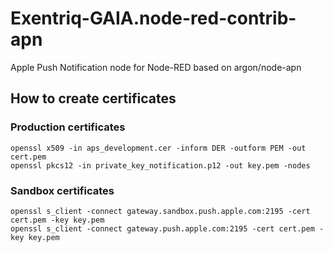 # Exentriq-GAIA.node-red-contrib-apn
Apple Push Notification node for Node-RED based on argon/node-apn

## How to create certificates
### Production certificates
```
openssl x509 -in aps_development.cer -inform DER -outform PEM -out cert.pem
openssl pkcs12 -in private_key_notification.p12 -out key.pem -nodes
```
### Sandbox certificates
```
openssl s_client -connect gateway.sandbox.push.apple.com:2195 -cert cert.pem -key key.pem
openssl s_client -connect gateway.push.apple.com:2195 -cert cert.pem -key key.pem
```
